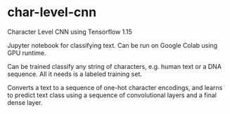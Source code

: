 # char-level-cnn
Character Level CNN using Tensorflow 1.15

Jupyter notebook for classifying text. Can be run on Google Colab using GPU runtime.

Can be trained classify any string of characters, e.g. human text or a DNA sequence. All it needs is a labeled training set.

Converts a text to a sequence of one-hot character encodings, and learns to predict text class using a sequence of convolutional layers and a final dense layer.

